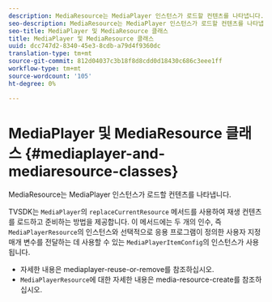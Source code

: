 ```yaml
---
description: MediaResource는 MediaPlayer 인스턴스가 로드할 컨텐츠를 나타냅니다.
seo-description: MediaResource는 MediaPlayer 인스턴스가 로드할 컨텐츠를 나타냅니다.
seo-title: MediaPlayer 및 MediaResource 클래스
title: MediaPlayer 및 MediaResource 클래스
uuid: dcc747d2-8340-45e3-8cdb-a79d4f9360dc
translation-type: tm+mt
source-git-commit: 812d04037c3b18f8d8cdd0d18430c686c3eee1ff
workflow-type: tm+mt
source-wordcount: '105'
ht-degree: 0%

---
```



# MediaPlayer 및 MediaResource 클래스 {#mediaplayer-and-mediaresource-classes}

MediaResource는 MediaPlayer 인스턴스가 로드할 컨텐츠를 나타냅니다.

<!--<a id="section_431AB7221E0249BF949EC72EEB9B428A"></a>-->

TVSDK는 `MediaPlayer`의 `replaceCurrentResource` 메서드를 사용하여 재생 컨텐츠를 로드하고 준비하는 방법을 제공합니다. 이 메서드에는 두 개의 인수, 즉 `MediaPlayerResource`의 인스턴스와 선택적으로 응용 프로그램이 정의한 사용자 지정 매개 변수를 전달하는 데 사용할 수 있는 `MediaPlayerItemConfig`의 인스턴스가 사용됩니다.

* 자세한 내용은 mediaplayer-reuse-or-remove를 참조하십시오.
* `MediaPlayerResource`에 대한 자세한 내용은 media-resource-create를 참조하십시오.

